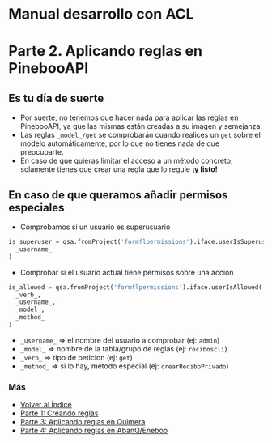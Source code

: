 # Manual desarrollo con ACL
# Parte 2. Aplicando reglas en PinebooAPI

## Es tu día de suerte

  * Por suerte, no tenemos que hacer nada para aplicar las reglas en PinebooAPI, ya que las mismas están creadas a su imagen y semejanza.
  * Las reglas `_model_/get` se comprobarán cuando realices un `get` sobre el modelo automáticamente, por lo que no tienes nada de que preocuparte.
  * En caso de que quieras limitar el acceso a un método concreto, solamente tienes que crear una regla que lo regule **¡y listo!**

## En caso de que queramos añadir permisos especiales

  * Comprobamos si un usuario es superusuario
  ```python
  is_superuser = qsa.fromProject('formflpermissions').iface.userIsSuperuser(
    _username_
  )
  ```

  * Comprobar si el usuario actual tiene permisos sobre una acción
  ```python
  is_allowed = qsa.fromProject('formflpermissions').iface.userIsAllowed(
    _verb_,
    _username_,
    _model_,
    _method_
  )
  ```

  * `_username_` => el nombre del usuario a comprobar (ej: `admin`)
  * `_model_` => nombre de la tabla/grupo de reglas (ej: `reciboscli`)
  * `_verb_` => tipo de peticion (ej: `get`)
  * `_method_` => si lo hay, metodo especial (ej: `crearReciboPrivado`)

### Más

  * [Volver al Índice](./index.md)
  * [Parte 1: Creando reglas](./createRules.md)
  * [Parte 3: Aplicando reglas en Quimera](./quimera.md)
  * [Parte 4: Aplicando reglas en AbanQ/Eneboo](./abanq.md)
